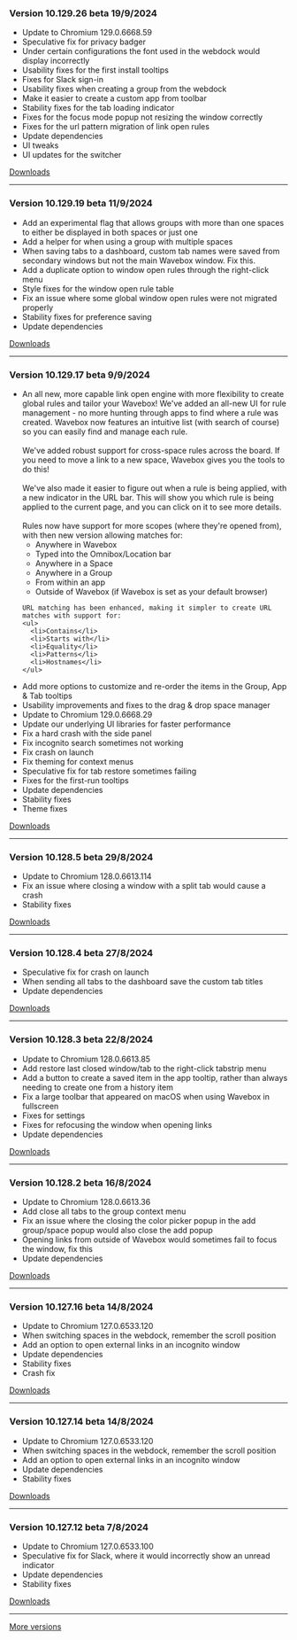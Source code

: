 <h3>Version 10.129.26 beta <span class="date">19/9/2024</span></h3>
<ul>
  <li>Update to Chromium 129.0.6668.59</li>
  <li>Speculative fix for privacy badger</li>
  <li>Under certain configurations the font used in the webdock would display incorrectly</li>
  <li>Usability fixes for the first install tooltips</li>
  <li>Fixes for Slack sign-in</li>
  <li>Usability fixes when creating a group from the webdock</li>
  <li>Make it easier to create a custom app from toolbar</li>
  <li>Stability fixes for the tab loading indicator</li>
  <li>Fixes for the focus mode popup not resizing the window correctly</li>
  <li>Fixes for the url pattern migration of link open rules</li>
  <li>Update dependencies</li>
  <li>UI tweaks</li>
  <li>UI updates for the switcher</li>
</ul>

[Downloads](https://wavebox.io/download/release/10.129.26.3)

---

<h3>Version 10.129.19 beta <span class="date">11/9/2024</span></h3>
<ul>
  <li>Add an experimental flag that allows groups with more than one spaces to either be displayed in both spaces or just one</li>
  <li>Add a helper for when using a group with multiple spaces</li>
  <li>When saving tabs to a dashboard, custom tab names were saved from secondary windows but not the main Wavebox window. Fix this.</li>
  <li>Add a duplicate option to window open rules through the right-click menu</li>
  <li>Style fixes for the window open rule table</li>
  <li>Fix an issue where some global window open rules were not migrated properly</li>
  <li>Stability fixes for preference saving</li>
  <li>Update dependencies</li>
</ul>

[Downloads](https://wavebox.io/download/release/10.129.19.3)

---

<h3>Version 10.129.17 beta <span class="date">9/9/2024</span></h3>
<ul>
  <li>
    An all new, more capable link open engine with more flexibility to
    create global rules and tailor your Wavebox! We've added an all-new UI
    for rule management - no more hunting through apps to find where a rule
    was created. Wavebox now features an intuitive list (with search of course)
    so you can easily find and manage each rule.
    <br /><br />
    We've added robust support for cross-space rules across the board. If you need
    to move a link to a new space, Wavebox gives you the tools to do this!
    <br /><br />
    We've also made it easier to figure out when a rule is being applied, with
    a new indicator in the URL bar. This will show you which rule is being applied
    to the current page, and you can click on it to see more details.
    <br /><br />
    Rules now have support for more scopes (where they're opened from), with then new
    version allowing matches for:
    <ul>
      <li>Anywhere in Wavebox</li>
      <li>Typed into the Omnibox/Location bar</li>
      <li>Anywhere in a Space</li>
      <li>Anywhere in a Group</li>
      <li>From within an app</li>
      <li>Outside of Wavebox (if Wavebox is set as your default browser)</li>
    </ul>

    URL matching has been enhanced, making it simpler to create URL matches with support for:
    <ul>
      <li>Contains</li>
      <li>Starts with</li>
      <li>Equality</li>
      <li>Patterns</li>
      <li>Hostnames</li>
    </ul>
  </li>
  <li>Add more options to customize and re-order the items in the Group, App & Tab tooltips</li>
  <li>Usability improvements and fixes to the drag & drop space manager</li>
  <li>Update to Chromium 129.0.6668.29</li>
  <li>Update our underlying UI libraries for faster performance</li>
  <li>Fix a hard crash with the side panel</li>
  <li>Fix incognito search sometimes not working</li>
  <li>Fix crash on launch</li>
  <li>Fix theming for context menus</li>
  <li>Speculative fix for tab restore sometimes failing</li>
  <li>Fixes for the first-run tooltips</li>
  <li>Update dependencies</li>
  <li>Stability fixes</li>
  <li>Theme fixes</li>
</ul>

[Downloads](https://wavebox.io/download/release/10.129.17.3)

---

<h3>Version 10.128.5 beta <span class="date">29/8/2024</span></h3>
<ul>
  <li>Update to Chromium 128.0.6613.114</li>
  <li>Fix an issue where closing a window with a split tab would cause a crash</li>
  <li>Stability fixes</li>
</ul>

[Downloads](https://wavebox.io/download/release/10.128.5.3)

---

<h3>Version 10.128.4 beta <span class="date">27/8/2024</span></h3>
<ul>
  <li>Speculative fix for crash on launch</li>
  <li>When sending all tabs to the dashboard save the custom tab titles</li>
  <li>Update dependencies</li>
</ul>

[Downloads](https://wavebox.io/download/release/10.128.4.3)

---

<h3>Version 10.128.3 beta <span class="date">22/8/2024</span></h3>
<ul>
  <li>Update to Chromium 128.0.6613.85</li>
  <li>Add restore last closed window/tab to the right-click tabstrip menu</li>
  <li>Add a button to create a saved item in the app tooltip, rather than always needing to create one from a history item</li>
  <li>Fix a large toolbar that appeared on macOS when using Wavebox in fullscreen</li>
  <li>Fixes for settings</li>
  <li>Fixes for refocusing the window when opening links</li>
  <li>Update dependencies</li>
</ul>

[Downloads](https://wavebox.io/download/release/10.128.3.3)

---

<h3>Version 10.128.2 beta <span class="date">16/8/2024</span></h3>
<ul>
  <li>Update to Chromium 128.0.6613.36</li>
  <li>Add close all tabs to the group context menu</li>
  <li>Fix an issue where the closing the color picker popup in the add group/space popup would also close the add popup</li>
  <li>Opening links from outside of Wavebox would sometimes fail to focus the window, fix this</li>
  <li>Update dependencies</li>
</ul>

[Downloads](https://wavebox.io/download/release/10.128.2.3)

---

<h3>Version 10.127.16 beta <span class="date">14/8/2024</span></h3>
<ul>
  <li>Update to Chromium 127.0.6533.120</li>
  <li>When switching spaces in the webdock, remember the scroll position</li>
  <li>Add an option to open external links in an incognito window</li>
  <li>Update dependencies</li>
  <li>Stability fixes</li>
  <li>Crash fix</li>
</ul>

[Downloads](https://wavebox.io/download/release/10.127.16.3)

---

<h3>Version 10.127.14 beta <span class="date">14/8/2024</span></h3>
<ul>
  <li>Update to Chromium 127.0.6533.120</li>
  <li>When switching spaces in the webdock, remember the scroll position</li>
  <li>Add an option to open external links in an incognito window</li>
  <li>Update dependencies</li>
  <li>Stability fixes</li>
</ul>

[Downloads](https://wavebox.io/download/release/10.127.14.3)

---

<h3>Version 10.127.12 beta <span class="date">7/8/2024</span></h3>
<ul>
  <li>Update to Chromium 127.0.6533.100</li>
  <li>Speculative fix for Slack, where it would incorrectly show an unread indicator</li>
  <li>Update dependencies</li>
  <li>Stability fixes</li>
</ul>

[Downloads](https://wavebox.io/download/release/10.127.12.3)

---
[More versions](https://wavebox.io/changelog/beta/)